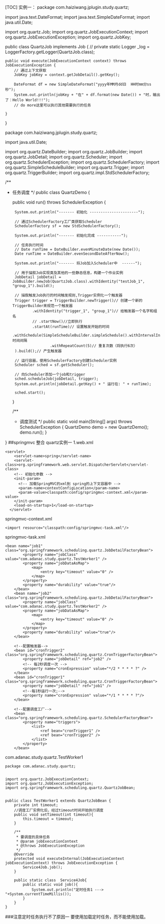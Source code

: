 [TOC]
实例一：
package com.haiziwang.jplugin.study.quartz;

import java.text.DateFormat;
import java.text.SimpleDateFormat;
import java.util.Date;

import org.quartz.Job;
import org.quartz.JobExecutionContext;
import org.quartz.JobExecutionException;
import org.quartz.JobKey;

public class QuartzJob implements Job {
    // private static Logger _log = LoggerFactory.getLogger(QuartzJob.class);

    public void execute(JobExecutionContext context) throws JobExecutionException {
        // 通过上下文获取
        JobKey jobKey = context.getJobDetail().getKey();

        DateFormat df = new SimpleDateFormat("yyyy年MM月dd日  HH时mm分ss秒");
        System.out.println(jobKey + "在" + df.format(new Date()) + "时，输出了：Hello World!!!");
        // do more这里可以执行其他需要执行的任务

    }
}

package com.haiziwang.jplugin.study.quartz;

import java.util.Date;

import org.quartz.DateBuilder;
import org.quartz.JobBuilder;
import org.quartz.JobDetail;
import org.quartz.Scheduler;
import org.quartz.SchedulerException;
import org.quartz.SchedulerFactory;
import org.quartz.SimpleScheduleBuilder;
import org.quartz.Trigger;
import org.quartz.TriggerBuilder;
import org.quartz.impl.StdSchedulerFactory;

/**
 * 任务调度
 */
public class QuartzDemo {

    public void run() throws SchedulerException {

        System.out.println("------- 初始化 ----------------------");

        // 通过SchedulerFactory工厂类获取Scheduler
        SchedulerFactory sf = new StdSchedulerFactory();

        System.out.println("------- 初始化完成 -----------");

        // 任务执行时间
        // Date runTime = DateBuilder.evenMinuteDate(new Date());
        Date runTime = DateBuilder.evenSecondDateAfterNow();

        System.out.println("------- 将Job加入Scheduler中  ------");

        // 用于描叙Job实现类及其他的一些静态信息，构建一个作业实例
        JobDetail jobDetail = JobBuilder.newJob(QuartzJob.class).withIdentity("testJob_1", "group_1").build();

        // 描叙触发Job执行的时间触发规则,Trigger实例化一个触发器
        Trigger trigger = TriggerBuilder.newTrigger()// 创建一个新的TriggerBuilder来规范一个触发器
                .withIdentity("trigger_1", "group_1")// 给触发器一个名字和组名
                // .startNow()//立即执行
                .startAt(runTime)// 设置触发开始的时间
                .withSchedule(SimpleScheduleBuilder.simpleSchedule().withIntervalInSeconds(2)// 时间间隔
                        .withRepeatCount(5)// 重复次数（将执行6次）
        ).build();// 产生触发器

        // 运行容器，使用SchedulerFactory创建Scheduler实例
        Scheduler sched = sf.getScheduler();

        // 向Scheduler添加一个job和trigger
        sched.scheduleJob(jobDetail, trigger);
        System.out.println(jobDetail.getKey() + " 运行在: " + runTime);

        sched.start();
    }

    /**
     * 调度测试
     */
    public static void main(String[] args) throws SchedulerException {
        QuartzDemo demo = new QuartzDemo();
        demo.run();
    }

}
##springmvc 整合 quartz实例一
1.web.xml
```
<servlet>
    <servlet-name>spring</servlet-name>
    <servlet-class>org.springframework.web.servlet.DispatcherServlet</servlet-class>
    <!-- 初始化参数 -->
    <init-param>
      <!-- 加载SpringMVC的xml到 spring的上下文容器中 -->
      <param-name>contextConfigLocation</param-name>
      <param-value>classpath:config/springmvc-context.xml</param-value>
    </init-param>
    <load-on-startup>1</load-on-startup>
  </servlet>
```
springmvc-context.xml
```
<import resource="classpath:config/springmvc-task.xml"/>
```
springmvc-task.xml
```
<bean name="job1" class="org.springframework.scheduling.quartz.JobDetailFactoryBean">
        <property name="jobClass" value="com.adanac.study.quartz.TestWorker1" />
        <property name="jobDataAsMap">
            <map>
                <entry key="timeout" value="0" />
            </map>
        </property>
        <property name="durability" value="true"/>
    </bean>
    <bean name="job2" class="org.springframework.scheduling.quartz.JobDetailFactoryBean">
        <property name="jobClass" value="com.adanac.study.quartz.TestWorker2" />
        <property name="jobDataAsMap">
            <map>
                <entry key="timeout" value="0" />
            </map>
        </property>
        <property name="durability" value="true"/>
    </bean>

    <!--配置触发器-->
    <bean id="cronTrigger2" class="org.springframework.scheduling.quartz.CronTriggerFactoryBean">
        <property name="jobDetail" ref="job2" />
        <!-- 每2秒调度一次 -->
        <property name="cronExpression" value="*/2 * * * * ?" />
    </bean>
    <bean id="cronTrigger1" class="org.springframework.scheduling.quartz.CronTriggerFactoryBean">
        <property name="jobDetail" ref="job1" />
        <!--每1秒运行一次;-->
        <property name="cronExpression" value="*/1 * * * * ?"/>
    </bean>

    <!--配置调度工厂-->
    <bean class="org.springframework.scheduling.quartz.SchedulerFactoryBean">
        <property name="triggers">
            <list>
                <ref bean="cronTrigger1" />
                <ref bean="cronTrigger2" />
            </list>
        </property>
    </bean>
```
com.adanac.study.quartz.TestWorker1
```
package com.adanac.study.quartz;


import org.quartz.JobExecutionContext;
import org.quartz.JobExecutionException;
import org.springframework.scheduling.quartz.QuartzJobBean;


public class TestWorker1 extends QuartzJobBean {
    private int timeout;
    //调度工厂实例化后，经过timeout时间开始执行调度
    public void setTimeout(int timeout){
        this.timeout = timeout;
    }

    /**
     * 要调度的具体任务
     * @param jobExecutionContext
     * @throws JobExecutionException
     */
    @Override
    protected void executeInternal(JobExecutionContext jobExecutionContext) throws JobExecutionException {
        Service4Job.job();
    }

    public static class  Service4Job{
        public static void job(){
            System.out.println("定时任务1 ---> "+System.currentTimeMillis());
        }
    }
}
```

###注意定时任务执行不了原因一
要使用<init-param>加载定时任务，而不能使用<context-param>加载。